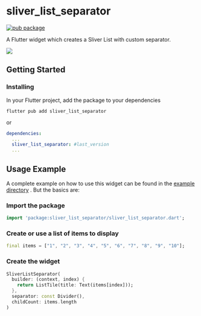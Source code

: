 # sliver_list_separator

[![pub package](https://img.shields.io/pub/v/sliver_list_separator.svg)](https://pub.dev/packages/sliver_list_separator)

A Flutter widget which creates a Sliver List with custom separator.

![](https://raw.githubusercontent.com/Flerma98/flutter_sliver_list_separator/master/readme_assets/example.gif)

## Getting Started

### Installing

In your Flutter project, add the package to your dependencies

`flutter pub add sliver_list_separator`

or

```yml
dependencies:
  ...
  sliver_list_separator: #last_version
  ...
```

## Usage Example

A complete example on how to use this widget can be found in
the [example directory](https://github.com/Flerma98/flutter_sliver_list_separator/tree/master/example)
. But the basics are:

### Import the package

```dart
import 'package:sliver_list_separator/sliver_list_separator.dart';
```

### Create or use a list of items to display

```dart
final items = ["1", "2", "3", "4", "5", "6", "7", "8", "9", "10"];
```

### Create the widget

```dart
SliverListSeparator(
  builder: (context, index) {
    return ListTile(title: Text(items[index]));
  },
  separator: const Divider(),
  childCount: items.length
)
```
